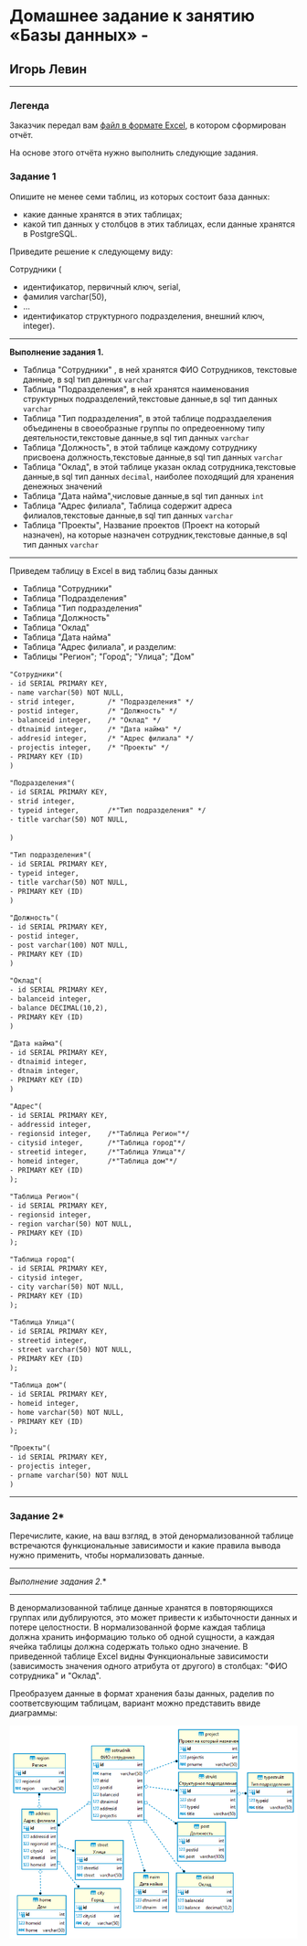 # Домашнее задание к занятию </br> «Базы данных» - </br>
## Игорь Левин
 
---
### Легенда

Заказчик передал вам [файл в формате Excel](https://github.com/netology-code/sdb-homeworks/blob/main/resources/hw-12-1.xlsx), в котором сформирован отчёт. 

На основе этого отчёта нужно выполнить следующие задания.

### Задание 1

Опишите не менее семи таблиц, из которых состоит база данных:

- какие данные хранятся в этих таблицах;
- какой тип данных у столбцов в этих таблицах, если данные хранятся в PostgreSQL.

Приведите решение к следующему виду:

Сотрудники (

- идентификатор, первичный ключ, serial,
- фамилия varchar(50),
- ...
- идентификатор структурного подразделения, внешний ключ, integer).

---

**Выполнение задания 1.**


- Таблица "Сотрудники" , в ней хранятся ФИО Сотрудников, текстовые данные, в sql тип данных `varchar`
- Таблица "Подразделения",  в ней хранятся наименования структурных подразделений,текстовые данные,в sql тип данных `varchar`
- Таблица "Тип подразделения", в этой таблице подраздаеления объединены в своеобразные группы по опредеоенному типу деятельности,текстовые данные,в sql тип данных `varchar`
- Таблица "Должность", в этой таблице каждому сотруднику присвоена должность,текстовые данные,в sql тип данных `varchar`
- Таблица "Оклад", в этой таблице указан оклад сотрудника,текстовые данные,в sql тип данных `decimal`, наиболее походящий для хранения денежных значений
- Таблица "Дата найма",числовые данные,в sql тип данных `int`
- Таблица "Адрес филиала", Таблица содержит адреса филиалов,текстовые данные,в sql тип данных `varchar`
- Таблица "Проекты", Название проектов (Проект на который назначен), на которые назначен сотрудник,текстовые данные,в sql  тип данных `varchar`

---
 Приведем таблицу в Excel в вид таблиц базы данных 
 
- Таблица "Сотрудники" 
- Таблица "Подразделения"
- Таблица "Тип подразделения"
- Таблица "Должность"
- Таблица "Оклад"
- Таблица "Дата найма"
- Таблица "Адрес филиала",
  и разделим:
- Таблицы "Регион"; "Город"; "Улица"; "Дом"

 
```
"Сотрудники"(
- id SERIAL PRIMARY KEY,
- name varchar(50) NOT NULL,
- strid integer,		/* "Подразделения" */
- postid integer,		/* "Должность" */
- balanceid integer,	/* "Оклад" */
- dtnaimid integer,		/* "Дата найма" */
- addresid integer,		/* "Адрес филиала" */
- projectis integer,	/* "Проекты" */
- PRIMARY KEY (ID)
)
```
```
"Подразделения"(
- id SERIAL PRIMARY KEY,
- strid integer,
- typeid integer, 		/*"Тип подразделения" */
- title varchar(50) NOT NULL,

)
```
```
"Тип подразделения"(
- id SERIAL PRIMARY KEY,
- typeid integer,
- title varchar(50) NOT NULL,
- PRIMARY KEY (ID)
)
```
```
"Должность"(
- id SERIAL PRIMARY KEY,
- postid integer,
- post varchar(100) NOT NULL,
- PRIMARY KEY (ID)
)
```
```
"Оклад"(
- id SERIAL PRIMARY KEY,
- balanceid integer,
- balance DECIMAL(10,2),
- PRIMARY KEY (ID)
)
```
```
"Дата найма"(
- id SERIAL PRIMARY KEY,
- dtnaimid integer,
- dtnaim integer,
- PRIMARY KEY (ID)
)
```
```
"Адрес"(
- id SERIAL PRIMARY KEY,
- addressid integer,
- regionsid integer,	/*"Таблица Регион"*/
- citysid integer,		/*"Таблица город"*/
- streetid integer,		/*"Таблица Улица"*/
- homeid integer,		/*"Таблица дом"*/
- PRIMARY KEY (ID)
);
```
```
"Таблица Регион"(
- id SERIAL PRIMARY KEY,
- regionsid integer,
- region varchar(50) NOT NULL,
- PRIMARY KEY (ID)
);
```
```
"Таблица город"(
- id SERIAL PRIMARY KEY,
- citysid integer,
- city varchar(50) NOT NULL,
- PRIMARY KEY (ID)
);
```

```
"Таблица Улица"(
- id SERIAL PRIMARY KEY,
- streetid integer,
- street varchar(50) NOT NULL,
- PRIMARY KEY (ID)
);
```
```
"Таблица дом"(
- id SERIAL PRIMARY KEY,
- homeid integer,
- home varchar(50) NOT NULL,
- PRIMARY KEY (ID)
);
```
```
"Проекты"(
- id SERIAL PRIMARY KEY,
- projectis integer,	
- prname varchar(50) NOT NULL
)
```



---

### Задание 2*

Перечислите, какие, на ваш взгляд, в этой денормализованной таблице встречаются функциональные зависимости и какие правила вывода нужно применить, чтобы нормализовать данные.

---

**Выполнение задания 2*.**

---
В денормализованной таблице данные хранятся в повторяющихся группах или дублируются,  это может привести к избыточности данных и потере целостности.
В нормализованной форме каждая таблица должна хранить информацию только об одной сущности, а каждая ячейка таблицы должна содержать только одно значение.
В приведенной таблице Excel видны Функциональные зависимости (зависимость значения одного атрибута от другого) в столбцах: "ФИО сотрудника" и "Оклад".

Преобразуем данные в формат хранения  базы данных, раделив по соответсвующим таблицам, вариант можно представить ввиде диаграммы:

 ![test.png](https://github.com/elekpow/netology/blob/main/reldb/lesson1/images/test.png)

